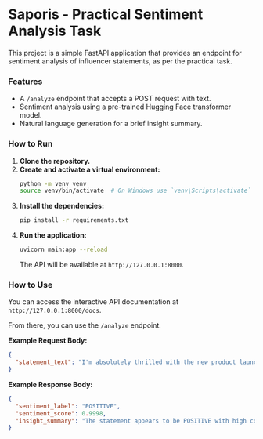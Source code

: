 # Saporis - Practical Sentiment Analysis Task

This project is a simple FastAPI application that provides an endpoint for sentiment analysis of influencer statements, as per the practical task.

### Features
- A `/analyze` endpoint that accepts a POST request with text.
- Sentiment analysis using a pre-trained Hugging Face transformer model.
- Natural language generation for a brief insight summary.

### How to Run
1.  **Clone the repository.**
2.  **Create and activate a virtual environment:**
    ```bash
    python -m venv venv
    source venv/bin/activate  # On Windows use `venv\Scripts\activate`
    ```
3.  **Install the dependencies:**
    ```bash
    pip install -r requirements.txt
    ```
4.  **Run the application:**
    ```bash
    uvicorn main:app --reload
    ```
    The API will be available at `http://127.0.0.1:8000`.

### How to Use
You can access the interactive API documentation at `http://127.0.0.1:8000/docs`.

From there, you can use the `/analyze` endpoint.

**Example Request Body:**
```json
{
  "statement_text": "I'm absolutely thrilled with the new product launch, it's a game-changer!"
}
```

**Example Response Body:**
```json
{
  "sentiment_label": "POSITIVE",
  "sentiment_score": 0.9998,
  "insight_summary": "The statement appears to be POSITIVE with high confidence. This indicates a favorable view or endorsement, likely to be well-received by the audience."
}
```